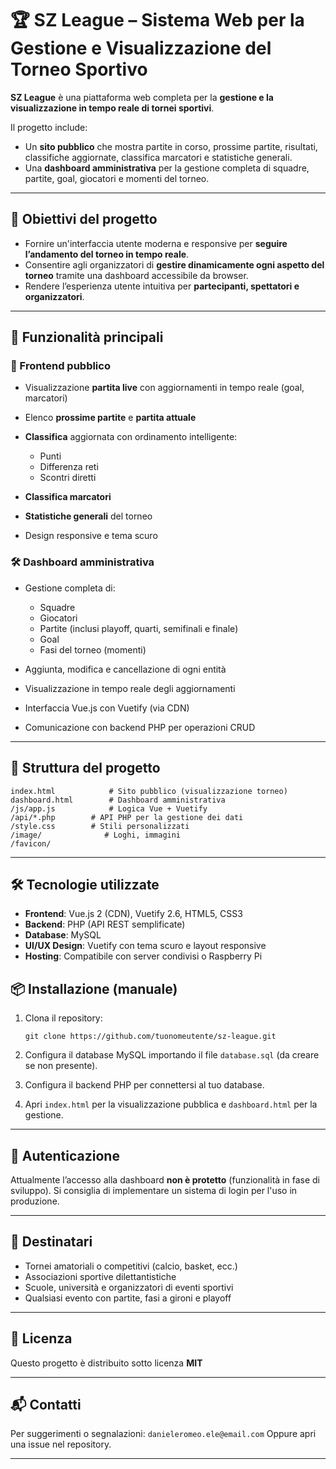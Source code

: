 # 🏆 SZ League – Sistema Web per la Gestione e Visualizzazione del Torneo Sportivo

**SZ League** è una piattaforma web completa per la **gestione e la visualizzazione in tempo reale di tornei sportivi**.

Il progetto include:

* Un **sito pubblico** che mostra partite in corso, prossime partite, risultati, classifiche aggiornate, classifica marcatori e statistiche generali.
* Una **dashboard amministrativa** per la gestione completa di squadre, partite, goal, giocatori e momenti del torneo.

---

## 🎯 Obiettivi del progetto

* Fornire un'interfaccia utente moderna e responsive per **seguire l’andamento del torneo in tempo reale**.
* Consentire agli organizzatori di **gestire dinamicamente ogni aspetto del torneo** tramite una dashboard accessibile da browser.
* Rendere l’esperienza utente intuitiva per **partecipanti, spettatori e organizzatori**.

---

## 🚀 Funzionalità principali

### 👥 Frontend pubblico

* Visualizzazione **partita live** con aggiornamenti in tempo reale (goal, marcatori)
* Elenco **prossime partite** e **partita attuale**
* **Classifica** aggiornata con ordinamento intelligente:

  * Punti
  * Differenza reti
  * Scontri diretti
* **Classifica marcatori**
* **Statistiche generali** del torneo
* Design responsive e tema scuro

### 🛠️ Dashboard amministrativa

* Gestione completa di:

  * Squadre
  * Giocatori
  * Partite (inclusi playoff, quarti, semifinali e finale)
  * Goal
  * Fasi del torneo (momenti)
* Aggiunta, modifica e cancellazione di ogni entità
* Visualizzazione in tempo reale degli aggiornamenti
* Interfaccia Vue.js con Vuetify (via CDN)
* Comunicazione con backend PHP per operazioni CRUD

---

## 🧱 Struttura del progetto

```
index.html            # Sito pubblico (visualizzazione torneo)
dashboard.html        # Dashboard amministrativa
/js/app.js            # Logica Vue + Vuetify
/api/*.php        # API PHP per la gestione dei dati
/style.css        # Stili personalizzati
/image/              # Loghi, immagini
/favicon/
```

---

## 🛠️ Tecnologie utilizzate

* **Frontend**: Vue.js 2 (CDN), Vuetify 2.6, HTML5, CSS3
* **Backend**: PHP (API REST semplificate)
* **Database**: MySQL
* **UI/UX Design**: Vuetify con tema scuro e layout responsive
* **Hosting**: Compatibile con server condivisi o Raspberry Pi

## 📦 Installazione (manuale)

1. Clona il repository:

   ```
   git clone https://github.com/tuonomeutente/sz-league.git
   ```

2. Configura il database MySQL importando il file `database.sql` (da creare se non presente).

3. Configura il backend PHP per connettersi al tuo database.

4. Apri `index.html` per la visualizzazione pubblica e `dashboard.html` per la gestione.

---

## 🔐 Autenticazione

Attualmente l’accesso alla dashboard **non è protetto** (funzionalità in fase di sviluppo).
Si consiglia di implementare un sistema di login per l'uso in produzione.

---

## 👤 Destinatari

* Tornei amatoriali o competitivi (calcio, basket, ecc.)
* Associazioni sportive dilettantistiche
* Scuole, università e organizzatori di eventi sportivi
* Qualsiasi evento con partite, fasi a gironi e playoff

---

## 📝 Licenza

Questo progetto è distribuito sotto licenza **MIT**

---

## 📬 Contatti

Per suggerimenti o segnalazioni: `danieleromeo.ele@email.com`
Oppure apri una issue nel repository.

---
